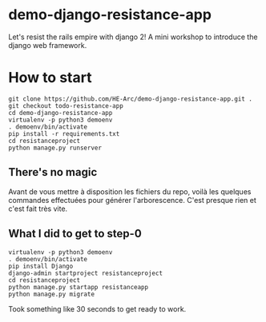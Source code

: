 # demo-django-resistance-app
Let's resist the rails empire with django 2! A mini workshop to introduce the django web framework.

# How to start

```
git clone https://github.com/HE-Arc/demo-django-resistance-app.git .
git checkout todo-resistance-app
cd demo-django-resistance-app
virtualenv -p python3 demoenv
. demoenv/bin/activate
pip install -r requirements.txt
cd resistanceproject
python manage.py runserver
```

## There's no magic

Avant de vous mettre à disposition les fichiers du repo, voilà les quelques commandes effectuées pour générer l'arborescence. C'est presque rien et c'est fait très vite.

## What I did to get to step-0

```
virtualenv -p python3 demoenv
. demoenv/bin/activate
pip install Django
django-admin startproject resistanceproject
cd resistanceproject
python manage.py startapp resistanceapp
python manage.py migrate
```

Took something like 30 seconds to get ready to work.
